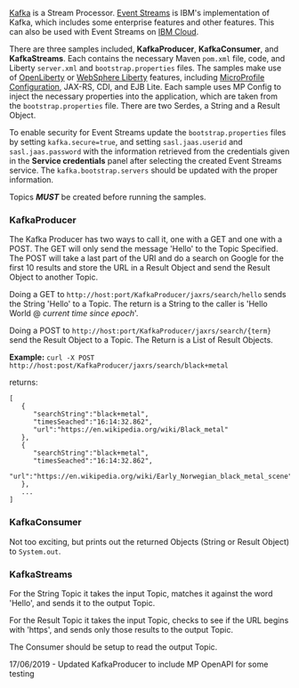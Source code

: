 [Kafka](https://kafka.apache.org) is a Stream Processor.  [Event Streams](https://ibm.github.io/event-streams/) is IBM's implementation of Kafka, which includes some enterprise features and other features.  This can also be used with Event Streams on [IBM Cloud](https://cloud.ibm.com/catalog/services/event-streams).

There are three samples included, **KafkaProducer**, **KafkaConsumer**, and **KafkaStreams**. Each contains the necessary Maven `pom.xml` file, code, and Liberty `server.xml` and `bootstrap.properties` files.  The samples make use of [OpenLiberty](https://openliberty.io) or [WebSphere Liberty](https://developer.ibm.com/wasdev/websphere-liberty/) features, including [MicroProfile Configuration](https://microprofile.io), JAX-RS, CDI, and EJB Lite.  Each sample uses MP Config to inject the necessary properties into the application, which are taken from the `bootstrap.properties` file.  There are two Serdes, a String and a Result Object. 

To enable security for Event Streams update the `bootstrap.properties` files by setting `kafka.secure=true`, and setting `sasl.jaas.userid` and `sasl.jaas.password` with the information retrieved from the credentials given in the **Service credentials** panel after selecting the created Event Streams service.  The `kafka.bootstrap.servers` should be updated with the proper information. 

Topics _**MUST**_ be created before running the samples.

### KafkaProducer ####
The Kafka Producer has two ways to call it, one with a GET and one with a POST.  The GET will only send the message 'Hello' to the Topic Specified.  The POST will take a last part of the URI and do a search on Google for the first 10 results and store the URL in a Result Object and send the Result Object to another Topic.

Doing a GET to `http://host:port/KafkaProducer/jaxrs/search/hello` sends the String 'Hello' to a Topic.  The return is a String to the caller is 'Hello World @ _current time since epoch_'.

Doing a POST to `http://host:port/KafkaProducer/jaxrs/search/{term}` send the Result Object to a Topic.  The Return is a List of Result Objects.

**Example:**
`curl -X POST http://host:post/KafkaProducer/jaxrs/search/black+metal`

returns:
```
[
   {
      "searchString":"black+metal",
      "timesSeached":"16:14:32.862",
      "url":"https://en.wikipedia.org/wiki/Black_metal"
   },
   {
      "searchString":"black+metal",
      "timesSeached":"16:14:32.862",
      "url":"https://en.wikipedia.org/wiki/Early_Norwegian_black_metal_scene"
   },
   ...
]
```

### KafkaConsumer ####

Not too exciting, but prints out the returned Objects (String or Result Object) to `System.out`.  

### KafkaStreams ####

For the String Topic it takes the input Topic, matches it against the word 'Hello', and sends it to the output Topic.

For the Result Topic it takes the input Topic, checks to see if the URL begins with 'https', and sends only those results to the output Topic.

The Consumer should be setup to read the output Topic.

17/06/2019 - Updated KafkaProducer to include MP OpenAPI for some testing
